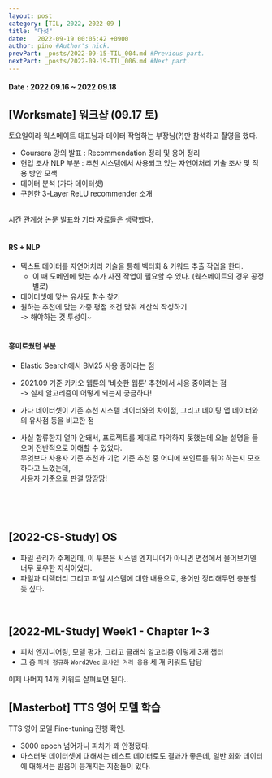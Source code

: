 ```yaml
---
layout: post
category: [TIL, 2022, 2022-09 ]
title: "다섯"
date:   2022-09-19 00:05:42 +0900
author: pino #Author's nick.
prevPart: _posts/2022-09-15-TIL_004.md #Previous part.
nextPart: _posts/2022-09-19-TIL_006.md #Next part.
---
```


#### Date : 2022.09.16 ~ 2022.09.18 <br>


## [Worksmate] 워크샵 (09.17 토)
토요일이라 웍스메이트 대표님과 데이터 작업하는 부장님(?)만 참석하고 촬영을 했다. <br>
- Coursera 강의 발표 : Recommendation 정리 및 용어 정리
- 현업 조사 NLP 부분 : 추천 시스템에서 사용되고 있는 자연어처리 기술 조사 및 적용 방안 모색
- 데이터 분석 (가다 데이터셋)
- 구현한 3-Layer ReLU  recommender 소개<br/><br/>

시간 관계상 논문 발표와 기타 자료들은 생략했다.<br><br>

#### RS + NLP
- 텍스트 데이터를 자연어처리 기술을 통해 벡터화 & 키워드 추출 작업을 한다.
  - 이 때 도메인에 맞는 추가 사전 작업이 필요할 수 있다. (웍스메이트의 경우 공정 별로)
- 데이터셋에 맞는 유사도 함수 찾기
- 원하는 추천에 맞는 가중 평점 조건 맞춰 계산식 작성하기 <br>
-> 해야하는 것 투성이~ <br><br>

#### 흥미로웠던 부분
- Elastic Search에서 BM25 사용 중이라는 점
- 2021.09 기준 카카오 웹툰의 '비슷한 웹툰' 추천에서 사용 중이라는 점<br>
-> 실제 알고리즘이 어떻게 되는지 궁금하다! <br>

- 가다 데이터셋이 기존 추천 시스템 데이터와의 차이점, 그리고 데이팅 앱 데이터와의 유사점 등을 비교한 점

- 사실 합류한지 얼마 안돼서, 프로젝트를 제대로 파악하지 못했는데 오늘 설명을 들으며 전반적으로 이해할 수 있었다.<br>
  무엇보다 사용자 기준 추천과 기업 기준 추천 중 어디에 포인트를 둬야 하는지 모호하다고 느꼈는데, <br>
  사용자 기준으로 판결 땅땅땅!

<br><br><br>

## [2022-CS-Study] OS
- 파일 관리가 주제인데, 이 부분은 시스템 엔지니어가 아니면 면접에서 물어보기엔 너무 로우한 지식이었다.
- 파일과 디렉터리 그리고 파일 시스템에 대한 내용으로, 용어만 정리해두면 충분할 듯 싶다. <br><br><br>

## [2022-ML-Study] Week1 - Chapter 1~3
- 피처 엔지니어링, 모델 평가, 그리고 클래식 알고리즘 이렇게 3개 챕터
- 그 중 `피처 정규화` `Word2Vec` `코사인 거리 응용` 세 개 키워드 담당 <br>

이제 나머지 14개 키워드 살펴보면 된다..


## [Masterbot] TTS 영어 모델 학습
TTS 영어 모델 Fine-tuning 진행 확인. 
- 3000 epoch 넘어가니 피치가 꽤 안정됐다.
- 마스터봇 데이터셋에 대해서는 테스트 데이터로도 결과가 좋은데, 일반 회화 데이터에 대해서는 발음이 뭉개지는 지점들이 있다.
